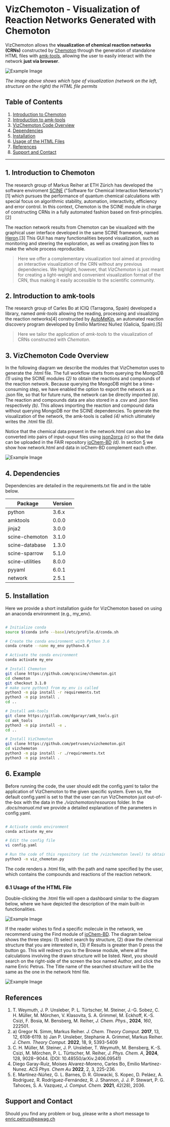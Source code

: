 # VizChemoton - Visualization of Reaction Networks Generated with Chemoton

VizChemoton allows the **visualization of chemical reaction networks (CRNs)** constructed by [Chemoton](https://github.com/qcscine/chemoton) 
through the generation of standalone HTML files with [amk-tools](https://github.com/dgarayr/amk_tools), allowing the user to easily interact 
with the network **just via browser**.


![Example Image](./docs/example_crn_html.png)

*The image above shows which type of visualization (network on the left, structure on 
the right) the HTML file permits*


## Table of Contents

1. [Introduction to Chemoton](#introduction-to-chemoton)
2. [Introduction to amk-tools](#introduction-to-amk-tools)
3. [VizChemoton Code Overview](#vizchemoton-code-overview)
4. [Dependencies](#dependencies)
5. [Installation](#installation)
6. [Usage of the HTML Files](#usage-of-the-html-files)
7. [References](#references)
8. [Support and Contact](support-and-contact)

---

## 1. Introduction to Chemoton

The research group of Markus Reiher at ETH Zürich has developed the software enviroment [SCINE](https://github.com/qcscine) ("Software for 
Chemical Interaction Networks")[1] which pursues the performance of quantum chemical calculations with special focus
on algorithmic stability, automation, interactivity, efficiency and error control. In this context, Chemoton is the
SCINE module in charge of constructing CRNs in a fully automated fashion based on first-principles.[2] 

The reaction network results from Chemoton can be visualized with the graphical user interface developed in the same
SCINE framework, named [Heron](https://github.com/qcscine/heron).[3] This GUI has many functionalities beyond visualization, such as monitoring 
and steering the exploration, as well as creating json files to make the whole process reproducible. 

> Here we offer a complementary visualization tool aimed at providing an interactive visualization of the CRN without any previous dependencies. We highlight, however, that *VizChemoton* is just meant for creating a light-weight and convenient visualization format of the CRN, thus making it easily accessible to the scientific community.     


## 2. Introduction to amk-tools

The research group of Carles Bo at ICIQ (Tarragona, Spain) developed a library, named *amk-tools* allowing the 
reading, processing and visualizing the reaction networks[4] constructed by [AutoMeKin](https://github.com/emartineznunez/AutoMeKin), an automated reaction
discovery program developed by Emilio Martinez Nuñez (Galicia, Spain).[5] 


> Here we tailor the application of *amk-tools* to the visualization of CRNs constructed with *Chemoton*. 


## 3. VizChemoton Code Overview

In the following diagram we describe the modules that VizChemoton uses to generate the .html file.
The full workflow starts from querying the MongoDB *(1)* using the SCINE modules *(2)* to obtain the reactions
and compounds of the reaction network. Because querying the MongoDB might be a time-consuming step, we 
have enabled the option to export the network as a .json file, so that for future runs, the network can 
be directly imported *(a)*. The reaction and compounds data are also stored in a .csv and .json files respectively 
*(b)*. This allows importing the reaction and compound data without querying MongoDB nor the 
SCINE dependencies. To generate the visualization of the network, the amk-tools is called *(4)* which ultimately
writes the .html file *(5)*.

Notice that the chemical data present in the network.html can also be converted into pairs of input-ouput files
using [json2orca](https://github.com/gruberlopez/json2orca) *(c)* so that the data can be uploaded in the FAIR repository
[ioChem-BD](https://www.iochem-bd.org/) *(d)*. In section [5](#references) we show how network.html and data in 
ioChem-BD complement each other.

![Example Image](./docs/vizchemoton_architecture.png)

## 4. Dependencies

Dependencies are detailed in the requirements.txt file and in the table below.

| Package         | Version |
|-----------------|---------|
| python          | 3.6.x   |
| amktools        | 0.0.0   |
| jinja2          | 3.0.0   |
| scine-chemoton  | 3.1.0   |
| scine-database  | 1.3.0   |
| scine-sparrow   | 5.1.0   |
| scine-utilities | 8.0.0   |
| pyyaml          | 6.0.1   |
| network         | 2.5.1   |


## 5. Installation 

Here we provide a short installation guide for VizChemoton based on using an anaconda environment (e.g., my_env).

```bash

# Initialize conda
source $(conda info --base)/etc/profile.d/conda.sh

# Create the conda environment with Python 3.6
conda create --name my_env python=3.6

# Activate the conda environment
conda activate my_env

# Install Chemoton
git clone https://github.com/qcscine/chemoton.git
cd chemoton
git checkout 3.1.0
# make sure python3 from my_env is called
python3 -m pip install -r requirements.txt
python3 -m pip install .
cd ..

# Install amk-tools
git clone https://gitlab.com/dgarayr/amk_tools.git
cd amk_tools
python3 -m pip install -e .
cd ..

# Install VizChemoton
git clone https://github.com/petrusen/vizchemoton.git
cd vizchemoton
python3 -m pip install -r ./requirements.txt
python3 -m pip install .

```

## 6. Example

Before running the code, the user should edit the config.yaml to tailor the application of VizChemoton to the given 
specific system. Even so, the default config.yaml is set to that the user can run VizChemoton just out-of-the-box 
with the data in the *./vizchemoton/resources* folder. In the *.docs/manual.md* we provide a detailed explanation
of the parameters in config.yaml.

```bash

# Activate conda environment 
conda activate my_env

# Edit the config file
vi config.yaml

# Run the code of this repository (at the /vizchemoton level) to obtain the html
python3 -m viz_chemoton.py 

```

The code renders a .html file, with the path and name specified by the user, which contains the compounds and 
reactions of the reaction network. 

### 6.1 Usage of the HTML File

Double-clicking the .html file will open a dashboard similar to the diagram below, where we have 
depicted the description of the main built-in functionalities.

![Example Image](./docs/html_manual.png)

If the reader wishes to find a specific molecule in the network, we recommend using the Find module of 
[ioChem-BD](https://www.iochem-bd.org/). The diagram below shows the three steps: (1) select search by structure, (2) 
draw the chemical structure that you are interested in, (3) if Results is greater than 0 press the button go.
This will redirect you to the Browse module, where all the calculations involving the drawn structure will be listed. 
Next, you should search on the right-side of the screen the box named Author, and click the name Enric Petrus.
The Title name of the searched structure will be the same as the one in the network html file. 

![Example Image](./docs/iochem_find.png)

## References

1. T. Weymuth, J. P. Unsleber, P. L. Türtscher, M. Steiner, J.-G. Sobez, C. H. Müller, M. Mörchen,
V. Klasovita, S. A. Grimmel, M. Eckhoff, K.-S. Csizi, F. Bosia, M. Bensberg, M. Reiher, *J. Chem. Phys.*, **2024**, *160*, 222501.
2. a) Gregor N. Simm, Markus Reiher. *J. Chem. Theory Comput.* **2017**, 13, 12, 6108-6119.  b) Jan P. Unsleber, Stephanie A. Grimmel, Markus Reiher. *J. Chem. Theory Comput.* **2022**, 18, 9, 5393-5409
3. C. H. Müller, M. Steiner, J. P. Unsleber, T. Weymuth, M. Bensberg, K.-S. Csizi, M. Mörchen, P. L. Türtscher, M. Reiher, *J. Phys. Chem. A*, **2024**, 128, 9028−9044.
(DOI: 10.48550/arXiv.2406.09541)
4. Diego Garay-Ruiz, Moises Alvarez-Moreno, Carles Bo, Emilio Martinez-Nunez. *ACS Phys. Chem Au* **2022**, 2, 3, 225-236.
5. E. Martínez-Núñez, G. L. Barnes, D. R. Glowacki, S. Kopec, D. Peláez, A. Rodríguez, R. Rodríguez-Fernández, R. J. Shannon, J. J. P. Stewart, P. G. Tahoces, S. A. Vazquez, *J. Comput. Chem.* **2021**, 42(28), 2036.

## Support and Contact

Should you find any problem or bug, please write a short message
to [enric.petrus@eawag.ch](enric.petrus@eawag.ch) 
